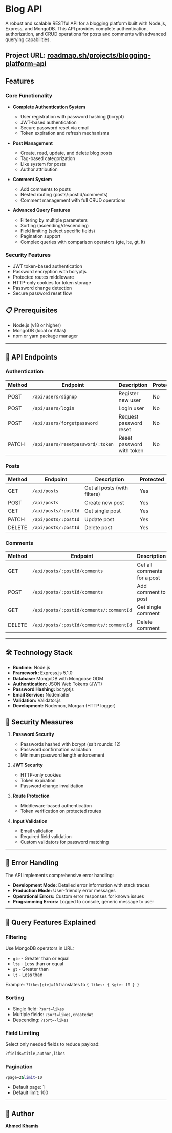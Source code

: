 # Blog API

A robust and scalable RESTful API for a blogging platform built with Node.js, Express, and MongoDB. This API provides complete authentication, authorization, and CRUD operations for posts and comments with advanced querying capabilities.

## **Project URL:** [roadmap.sh/projects/blogging-platform-api](https://roadmap.sh/projects/blogging-platform-api)

## Features

### Core Functionality

- **Complete Authentication System**

  - User registration with password hashing (bcrypt)
  - JWT-based authentication
  - Secure password reset via email
  - Token expiration and refresh mechanisms

- **Post Management**

  - Create, read, update, and delete blog posts
  - Tag-based categorization
  - Like system for posts
  - Author attribution

- **Comment System**

  - Add comments to posts
  - Nested routing (posts/:postId/comments)
  - Comment management with full CRUD operations

- **Advanced Query Features**
  - Filtering by multiple parameters
  - Sorting (ascending/descending)
  - Field limiting (select specific fields)
  - Pagination support
  - Complex queries with comparison operators (gte, lte, gt, lt)

### Security Features

- JWT token-based authentication
- Password encryption with bcryptjs
- Protected routes middleware
- HTTP-only cookies for token storage
- Password change detection
- Secure password reset flow

## 📋 Prerequisites

- Node.js (v18 or higher)
- MongoDB (local or Atlas)
- npm or yarn package manager

---

## 🔌 API Endpoints

### Authentication

| Method | Endpoint                          | Description               | Protected |
| ------ | --------------------------------- | ------------------------- | --------- |
| POST   | `/api/users/signup`               | Register new user         | No        |
| POST   | `/api/users/login`                | Login user                | No        |
| POST   | `/api/users/forgetpassword`       | Request password reset    | No        |
| PATCH  | `/api/users/resetpassword/:token` | Reset password with token | No        |

### Posts

| Method | Endpoint             | Description                  | Protected |
| ------ | -------------------- | ---------------------------- | --------- |
| GET    | `/api/posts`         | Get all posts (with filters) | Yes       |
| POST   | `/api/posts`         | Create new post              | Yes       |
| GET    | `/api/posts/:postId` | Get single post              | Yes       |
| PATCH  | `/api/posts/:postId` | Update post                  | Yes       |
| DELETE | `/api/posts/:postId` | Delete post                  | Yes       |

### Comments

| Method | Endpoint                                 | Description                 | Protected |
| ------ | ---------------------------------------- | --------------------------- | --------- |
| GET    | `/api/posts/:postId/comments`            | Get all comments for a post | Yes       |
| POST   | `/api/posts/:postId/comments`            | Add comment to post         | Yes       |
| GET    | `/api/posts/:postId/comments/:commentId` | Get single comment          | Yes       |
| DELETE | `/api/posts/:postId/comments/:commentId` | Delete comment              | Yes       |

---

## 🛠️ Technology Stack

- **Runtime:** Node.js
- **Framework:** Express.js 5.1.0
- **Database:** MongoDB with Mongoose ODM
- **Authentication:** JSON Web Tokens (JWT)
- **Password Hashing:** bcryptjs
- **Email Service:** Nodemailer
- **Validation:** Validator.js
- **Development:** Nodemon, Morgan (HTTP logger)

## 🔐 Security Measures

1. **Password Security**

   - Passwords hashed with bcrypt (salt rounds: 12)
   - Password confirmation validation
   - Minimum password length enforcement

2. **JWT Security**

   - HTTP-only cookies
   - Token expiration
   - Password change invalidation

3. **Route Protection**

   - Middleware-based authentication
   - Token verification on protected routes

4. **Input Validation**
   - Email validation
   - Required field validation
   - Custom validators for password matching

---

## 🚦 Error Handling

The API implements comprehensive error handling:

- **Development Mode:** Detailed error information with stack traces
- **Production Mode:** User-friendly error messages
- **Operational Errors:** Custom error responses for known issues
- **Programming Errors:** Logged to console, generic message to user

---

## 🎯 Query Features Explained

### Filtering

Use MongoDB operators in URL:

- `gte` - Greater than or equal
- `lte` - Less than or equal
- `gt` - Greater than
- `lt` - Less than

Example: `?likes[gte]=10` translates to `{ likes: { $gte: 10 } }`

### Sorting

- Single field: `?sort=likes`
- Multiple fields: `?sort=likes,createdAt`
- Descending: `?sort=-likes`

### Field Limiting

Select only needed fields to reduce payload:

```bash
?fields=title,author,likes
```

### Pagination

```bash
?page=2&limit=10
```

- Default page: 1
- Default limit: 100

---

## 👤 Author

**Ahmed Khamis**
